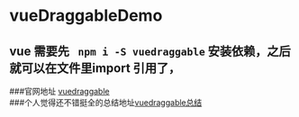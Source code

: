 # vueDraggableDemo
## vue 需要先 ` npm i -S vuedraggable` 安装依赖，之后就可以在文件里import 引用了，
###官网地址 [vuedraggable](https://github.com/SortableJS/Vue.Draggable)    
###个人觉得还不错挺全的总结地址[vuedraggable总结](https://blog.csdn.net/zjiang1994/article/details/79809687)
